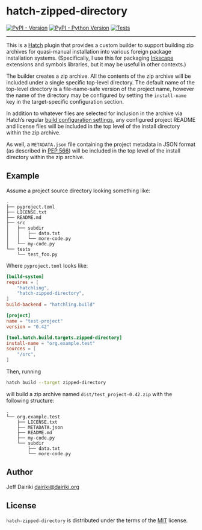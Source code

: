 # hatch-zipped-directory

[![PyPI - Version](https://img.shields.io/pypi/v/hatch-zipped-directory.svg)](https://pypi.org/project/hatch-zipped-directory)
[![PyPI - Python Version](https://img.shields.io/pypi/pyversions/hatch-zipped-directory.svg)](https://pypi.org/project/hatch-zipped-directory)
[![Tests](https://github.com/dairiki/hatch-zipped-directory/actions/workflows/tests.yml/badge.svg)](https://github.com/dairiki/hatch-zipped-directory/actions/workflows/tests.yml)

-----

This is a [Hatch](https://hatch.pypa.io/latest/) plugin that provides
a custom builder to support building zip archives for quasi-manual
installation into various foreign package installation systems.
(Specifically, I use this for packaging
[Inkscape](https://inkscape.org/) extensions and symbols libraries,
but it may be useful in other contexts.)

The builder creates a zip archive.  All the contents of the zip
archive will be included under a single specific top-level directory.
The default name of the top-level directory is a file-name-safe
version of the project name, however the name of the directory may be
configured by setting the `install-name` key in the target-specific
configuration section.

In addition to whatever files are selected for inclusion in the
archive via Hatch’s regular [build configuration
settings](https://hatch.pypa.io/latest/config/build/), any configured
project README and license files will be included in the top level of
the install directory within the zip archive.

As well, a `METADATA.json` file containing the project metadata in
JSON format (as described in
[PEP 566](https://peps.python.org/pep-0566/#json-compatible-metadata))
will be included in the top level of the install directory within the
zip archive.


## Example

Assume a project source directory looking something like:
```
.
├── pyproject.toml
├── LICENSE.txt
├── README.md
├── src
│   ├── subdir
│   │   ├── data.txt
│   │   └── more-code.py
│   └── my-code.py
└── tests
    └── test_foo.py
```

Where `pyproject.toml` looks like:
```toml
[build-system]
requires = [
    "hatchling",
    "hatch-zipped-directory",
]
build-backend = "hatchling.build"

[project]
name = "test-project"
version = "0.42"

[tool.hatch.build.targets.zipped-directory]
install-name = "org.example.test"
sources = [
    "/src",
]
```

Then, running
```sh
hatch build --target zipped-directory
```

will build a zip archive named `dist/test_project-0.42.zip` with the following
structure:
```
.
└── org.example.test
    ├── LICENSE.txt
    ├── METADATA.json
    ├── README.md
    ├── my-code.py
    └── subdir
        ├── data.txt
        └── more-code.py
```


## Author

Jeff Dairiki <dairiki@dairiki.org>

## License

`hatch-zipped-directory` is distributed under the terms of the
[MIT](https://spdx.org/licenses/MIT.html) license.
